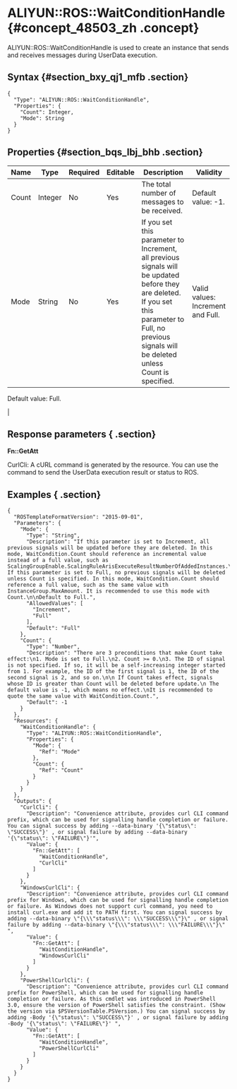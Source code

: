 # ALIYUN::ROS::WaitConditionHandle {#concept_48503_zh .concept}

ALIYUN::ROS::WaitConditionHandle is used to create an instance that sends and receives messages during UserData execution.

## Syntax {#section_bxy_qj1_mfb .section}

```language-json
{
  "Type": "ALIYUN::ROS::WaitConditionHandle",
  "Properties": {
    "Count": Integer, 
    "Mode": String
  }
}
```

## Properties {#section_bqs_lbj_bhb .section}

|Name|Type|Required|Editable|Description|Validity|
|----|----|--------|--------|-----------|--------|
|Count|Integer|No|Yes|The total number of messages to be received.|Default value: -1.|
|Mode|String|No|Yes|If you set this parameter to Increment, all previous signals will be updated before they are deleted. If you set this parameter to Full, no previous signals will be deleted unless Count is specified.| Valid values: Increment and Full.

 Default value: Full.

 |

## Response parameters { .section}

**Fn::GetAtt**

CurlCli: A cURL command is generated by the resource. You can use the command to send the UserData execution result or status to ROS.

## Examples { .section}

```language-json
{
  "ROSTemplateFormatVersion": "2015-09-01",
  "Parameters": {
    "Mode": {
      "Type": "String",
      "Description": "If this parameter is set to Increment, all previous signals will be updated before they are deleted. In this mode, WaitCondition.Count should reference an incremental value instead of a full value, such as ScalingGroupEnable.ScalingRuleArisExecuteResultNumberOfAddedInstances.\n\n If this parameter is set to Full, no previous signals will be deleted unless Count is specified. In this mode, WaitCondition.Count should reference a full value, such as the same value with InstanceGroup.MaxAmount. It is recommended to use this mode with Count.\n\nDefault to Full.",
      "AllowedValues": [
        "Increment",
        "Full"
      ],
      "Default": "Full"
    },
    "Count": {
      "Type": "Number",
      "Description": "There are 3 preconditions that make Count take effect:\n1. Mode is set to Full.\n2. Count >= 0.\n3. The ID of signal is not specified. If so, it will be a self-increasing integer started from 1. For example, the ID of the first signal is 1, the ID of the second signal is 2, and so on.\n\n If Count takes effect, signals whose ID is greater than Count will be deleted before update.\n The default value is -1, which means no effect.\nIt is recommended to quote the same value with WaitCondition.Count.",
      "Default": -1
    }
  },
  "Resources": {
    "WaitConditionHandle": {
      "Type": "ALIYUN::ROS::WaitConditionHandle",
      "Properties": {
        "Mode": {
          "Ref": "Mode"
        },
        "Count": {
          "Ref": "Count"
        }
      }
    }
  },
  "Outputs": {
    "CurlCli": {
      "Description": "Convenience attribute, provides curl CLI command prefix, which can be used for signalling handle completion or failure.  You can signal success by adding --data-binary '{\"status\": \"SUCCESS\"}' , or signal failure by adding --data-binary '{\"status\": \"FAILURE\"}'",
      "Value": {
        "Fn::GetAtt": [
          "WaitConditionHandle",
          "CurlCli"
        ]
      }
    },
    "WindowsCurlCli": {
      "Description": "Convenience attribute, provides curl CLI command prefix for Windows, which can be used for signalling handle completion or failure. As Windows does not support curl command, you need to install curl.exe and add it to PATH first. You can signal success by adding --data-binary \"{\\\"status\\\": \\\"SUCCESS\\\"}\" , or signal failure by adding --data-binary \"{\\\"status\\\": \\\"FAILURE\\\"}\" ",
      "Value": {
        "Fn::GetAtt": [
          "WaitConditionHandle",
          "WindowsCurlCli"
        ]
      }
    },
    "PowerShellCurlCli": {
      "Description": "Convenience attribute, provides curl CLI command prefix for PowerShell, which can be used for signalling handle completion or failure. As this cmdlet was introduced in PowerShell 3.0, ensure the version of PowerShell satisfies the constraint. (Show the version via $PSVersionTable.PSVersion.) You can signal success by adding -Body '{\"status\": \"SUCCESS\"}' , or signal failure by adding -Body '{\"status\": \"FAILURE\"}' ",
      "Value": {
        "Fn::GetAtt": [
          "WaitConditionHandle",
          "PowerShellCurlCli"
        ]
      }
    }
  }
}
```

